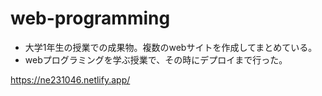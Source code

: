 # web-programming

- 大学1年生の授業での成果物。複数のwebサイトを作成してまとめている。
- webプログラミングを学ぶ授業で、その時にデプロイまで行った。

https://ne231046.netlify.app/
